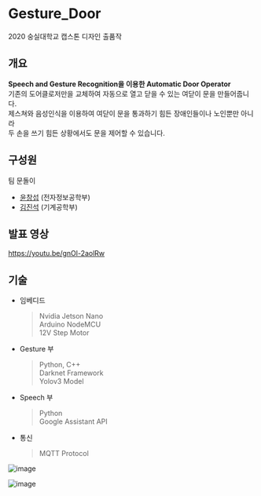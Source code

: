 # Gesture_Door

2020 숭실대학교 캡스톤 디자인 출품작


## 개요
**Speech and Gesture Recognition을 이용한 Automatic Door Operator**  
기존의 도어클로저만을 교체하여 자동으로 열고 닫을 수 있는 여닫이 문을 만들어줍니다.  
제스쳐와 음성인식을 이용하여 여닫이 문을 통과하기 힘든 장애인들이나 노인뿐만 아니라  
두 손을 쓰기 힘든 상황에서도 문을 제어할 수 있습니다.


## 구성원 
팀 문돌이
- [윤창섭](https://github.com/ryunchang) (전자정보공학부)
- [김진석](https://github.com/kemjensak) (기계공학부)


## 발표 영상
https://youtu.be/gnOl-2aolRw


## 기술
- 임베디드
  > Nvidia Jetson Nano  
  > Arduino NodeMCU  
  > 12V Step Motor  
- Gesture 부
  > Python, C++  
  > Darknet Framework    
  > Yolov3 Model    
- Speech 부
  > Python  
  > Google Assistant API  
- 통신
  > MQTT Protocol


![image](https://user-images.githubusercontent.com/68686603/126621100-75adea76-2a21-4e47-8a74-6b53266b088c.png)


![image](https://user-images.githubusercontent.com/68686603/126621126-14e863d2-c29c-4293-868a-bb981866cece.png)

